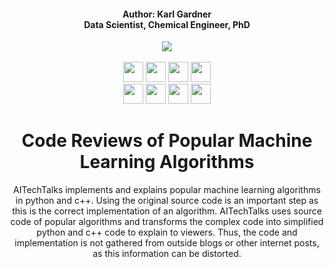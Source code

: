 <h4 align="center">Author: Karl Gardner<br>Data Scientist, Chemical Engineer, PhD</h4>

<div align="center">
  <a href="https://www.youtube.com/@AITechTalks">
  <img src="https://github.com/karl-gardner/AITechTalks/assets/91646805/99fb855e-0d4c-4122-aca1-6f010720de8b"/></a><br><br>

  <a href="https://www.youtube.com/channel/UCzc59V6P4sqRHVvbzNeIKWg">
  <img src="https://github.com/karl-gardner/ml_code_reviews/blob/main/badges/YoutubeChannel.svg" height="32"/></a>

  <a href="https://www.linkedin.com/in/karl-gardner-5373a8142/">
  <img src="https://github.com/karl-gardner/ml_code_reviews/blob/main/badges/LinkedIn.svg" height="32"/></a>
  
  <a href="https://hastie.su.domains/Papers/ESLII.pdf">
  <img src="https://github.com/karl-gardner/ml_code_reviews/blob/main/badges/StatisticalLearning2.svg" height="32"/></a>
  
  <a href="https://roboflow.com/">
  <img src="https://user-images.githubusercontent.com/91646805/156641388-c609a6aa-8fce-47f0-a111-abfde9c5da05.svg" height="32"/></a><br>
  
  <a href="https://www.rsc.org/journals-books-databases/about-journals/lab-on-a-chip/">
  <img src="https://user-images.githubusercontent.com/91646805/169677461-13cb1d50-e7cf-457e-8777-cc6df29ce0bd.svg" height="32"/></a>
  
  <a href="https://colab.research.google.com/github/karl-gardner/droplet_detection/blob/master/yolov3.ipynb">
  <img src="https://user-images.githubusercontent.com/91646805/156640198-51f0ef4c-21c1-4d0f-aebd-861561dede95.svg" height="32"/></a>
  
  <a href="https://colab.research.google.com/github/karl-gardner/droplet_detection/blob/master/yolov5.ipynb">
  <img src="https://user-images.githubusercontent.com/91646805/156640073-0a7ad496-7691-4e1c-822c-b78f3e7d070b.svg" height="32"/></a>
  
  <a href="https://github.com/ultralytics">
  <img src="https://user-images.githubusercontent.com/91646805/156641066-fbc3635b-f373-4cb7-b141-9bcaad21beff.svg" height="32"/></a>



# Code Reviews of Popular Machine Learning Algorithms
AITechTalks implements and explains popular machine learning algorithms in python and c++. Using the original source code is an important step as this is the correct implementation of an algorithm. AITechTalks uses source code of popular algorithms and transforms the complex code into simplified python and c++ code to explain to viewers. Thus, the code and implementation is not gathered from outside blogs or other internet posts, as this information can be distorted.
</div>


